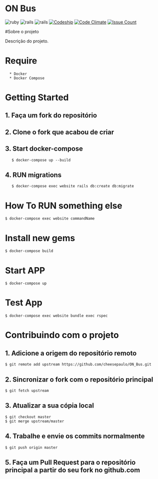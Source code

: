 **ON Bus**
===================

![ruby](https://img.shields.io/badge/Ruby-2.4.1-red.svg)
![rails](https://img.shields.io/badge/Rails-5.1.0-red.svg)
![rails](https://img.shields.io/docker/automated/jrottenberg/ffmpeg.svg)
[![Codeship](https://img.shields.io/codeship/348f2750-1a67-0135-2583-4eee406cd8c3/master.svg)](https://codeship.com/projects/348f2750-1a67-0135-2583-4eee406cd8c3/status?branch=master)
[![Code Climate](https://codeclimate.com/github/cheesepaulo/ON_Bus/badges/gpa.svg)](https://codeclimate.com/github/cheesepaulo/ON_Bus)
[![Issue Count](https://codeclimate.com/github/cheesepaulo/ON_Bus/badges/issue_count.svg)](https://codeclimate.com/github/cheesepaulo/ON_Bus)

#Sobre o projeto

Descrição do projeto.

# Require
```
  * Docker
  * Docker Compose
```

# Getting Started

## 1. Faça um fork do repositório

## 2. Clone o fork que acabou de criar

## 3. Start docker-compose
```
   $ docker-compose up --build      
```

## 4. RUN migrations
```
   $ docker-compose exec website rails db:create db:migrate      
```

# How To RUN something else
```
$ docker-compose exec website commandName
```

# Install new gems
```
$ docker-compose build
```

# Start APP
```
$ docker-compose up
```

# Test App
```
$ docker-compose exec website bundle exec rspec
```

# Contribuindo com o projeto

## 1. Adicione a origem do repositório remoto
```
$ git remote add upstream https://github.com/cheesepaulo/ON_Bus.git
```

## 2. Sincronizar o fork com o repositório principal
```
$ git fetch upstream
```

## 3. Atualizar a sua cópia local
```
$ git checkout master
$ git merge upstream/master
```

## 4. Trabalhe e envie os commits normalmente
```
$ git push origin master
```

## 5. Faça um Pull Request para o repositório principal a partir do seu fork no github.com

